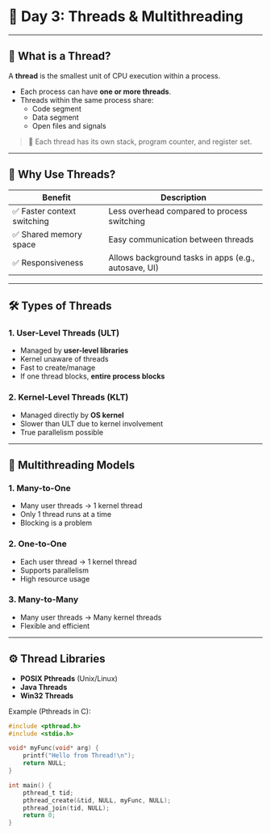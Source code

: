 # 📘 Day 3: Threads & Multithreading

---

## 🔹 What is a Thread?

A **thread** is the smallest unit of CPU execution within a process.

- Each process can have **one or more threads**.
- Threads within the same process share:
  - Code segment
  - Data segment
  - Open files and signals

> 🔸 Each thread has its own stack, program counter, and register set.

---

## 🧠 Why Use Threads?

| Benefit                     | Description                                          |
| --------------------------- | ---------------------------------------------------- |
| ✅ Faster context switching | Less overhead compared to process switching          |
| ✅ Shared memory space      | Easy communication between threads                   |
| ✅ Responsiveness           | Allows background tasks in apps (e.g., autosave, UI) |

---

## 🛠️ Types of Threads

### 1. **User-Level Threads (ULT)**

- Managed by **user-level libraries**
- Kernel unaware of threads
- Fast to create/manage
- If one thread blocks, **entire process blocks**

### 2. **Kernel-Level Threads (KLT)**

- Managed directly by **OS kernel**
- Slower than ULT due to kernel involvement
- True parallelism possible

---

## 🧵 Multithreading Models

### 1. **Many-to-One**

- Many user threads → 1 kernel thread
- Only 1 thread runs at a time
- Blocking is a problem

### 2. **One-to-One**

- Each user thread → 1 kernel thread
- Supports parallelism
- High resource usage

### 3. **Many-to-Many**

- Many user threads → Many kernel threads
- Flexible and efficient

---

## ⚙️ Thread Libraries

- **POSIX Pthreads** (Unix/Linux)
- **Java Threads**
- **Win32 Threads**

Example (Pthreads in C):

```c
#include <pthread.h>
#include <stdio.h>

void* myFunc(void* arg) {
    printf("Hello from Thread!\n");
    return NULL;
}

int main() {
    pthread_t tid;
    pthread_create(&tid, NULL, myFunc, NULL);
    pthread_join(tid, NULL);
    return 0;
}
```
